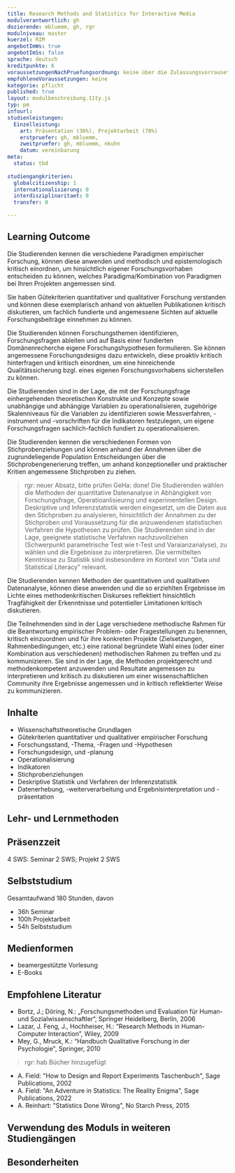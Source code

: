 ```yaml
---
title: Research Methods and Statistics for Interactive Media
modulverantwortlich: gh
dozierende: mbluemm, gh, rgr
modulniveau: master
kuerzel: RIM
angebotImWs: true
angebotImSs: false
sprache: deutsch
kreditpunkte: 6
voraussetzungenNachPruefungsordnung: keine über die Zulassungsvorrausetzungen zum Studium hinausgehenden
empfohleneVoraussetzungen: keine
kategorie: pflicht
published: true
layout: modulbeschreibung.11ty.js
typ: pm
infourl: 
studienleistungen:
  Einzelleistung:
    art: Präsentation (30%), Projektarbeit (70%)
    erstpruefer: gh, mbluemm,
    zweitpruefer: gh, mbluemm, nkuhn
    datum: vereinbarung
meta:
  status: tbd   
  
studiengangkriterien:
  globalcitizenship: 1
  internationalisierung: 0
  interdisziplinaritaet: 0
  transfer: 0

---
```


## Learning Outcome

Die Studierenden kennen die verschiedene Paradigmen empirischer Forschung, können diese anwenden und methodisch und epistemologisch kritisch einordnen, um hinsichtlich eigener Forschungsvorhaben entscheiden zu können, welches Paradigma/Kombination von Paradigmen bei Ihren Projekten angemessen sind.

Sie haben Gütekriterien quantitativer und qualitativer Forschung verstanden und können diese exemplarisch anhand von aktuellen Publikationen kritisch diskutieren, um fachlich fundierte und angemessene Sichten auf aktuelle Forschungsbeiträge einnehmen zu können.

Die Studierenden können Forschungsthemen identifizieren, Forschungsfragen ableiten und auf Basis einer fundierten Domänenrecherche eigene Forschungshypothesen formulieren. Sie können angemessene Forschungsdesigns dazu entwickeln, diese proaktiv kritisch hinterfragen und kritisch einordnen, um eine hinreichende Qualitätssicherung bzgl. eines eigenen Forschungsvorhabens sicherstellen zu können.

Die Studierenden sind in der Lage, die mit der Forschungsfrage einhergehenden theoretischen Konstrukte und Konzepte sowie unabhängige und abhängige Variablen zu operationalisieren, zugehörige Skalenniveaus für die Variablen zu identifizieren sowie Messverfahren, -instrument und -vorschriften für die Indikatoren festzulegen, um eigene Forschungsfragen sachlich-fachlich fundiert zu operationalisieren.

Die Studierenden kennen die verschiedenen Formen von Stichprobenziehungen und können anhand der Annahmen über die zugrundeliegende Population Entscheidungen über die Stichprobengenerierung treffen, um anhand konzeptioneller und praktischer Kritien angemessene Stichproben zu ziehen.

> rgr: neuer Absatz, bitte prüfen
> GeHa: done!
Die Studierenden wählen die Methoden der quantitative Datenanalyse in Abhängigkeit von Forschungsfrage, Operatioanlisieurng und experimentellen Design. Deskriptive und Inferenzstatistik werden eingesetzt, um die Daten aus den Stichproben zu analysieren, hinsichtlich der Annahmen zu der Stichproben und Voraussetzung für die anzuwendenen statistischen Verfahren die Hypothesen zu prüfen. Die Studierenden sind in der Lage, geeignete statistische Verfahren nachzuvollziehen (Schwerpunkt parametrische Test wie t-Test und Varaianzanalyse), zu wählen und die Ergebnisse zu interpretieren. Die vermittelten Kenntnisse zu Statistik sind insbesondere im Kontext von "Data und Statistical Literacy" relevant.

Die Studierenden kennen Methoden der quantitativen und qualitativen Datenanalyse, können diese anwenden und die so erziehlten Ergebnisse im Lichte eines methodenkritischen Diskurses reflektiert hinsichtlich Tragfähigkeit der Erkenntnisse und potentieller Limitationen kritisch diskutieren.

Die Teilnehmenden sind in der Lage verschiedene methodische Rahmen für die Beantwortung empirischer Problem- oder Fragestellungen zu benennen, kritisch einzuordnen und für ihre konkreten Projekte (Zielsetzungen, Rahmenbedingungen, etc.) eine rational begründete Wahl eines (oder einer Kombination aus verschiedenen) methodischen Rahmen zu treffen und zu kommunizieren. Sie sind in der Lage, die Methoden projektgerecht und methodenkompetent anzuwenden und Resultate angemessen zu interpretieren und kritisch zu diskutieren um einer wissenschaftlichen Community ihre Ergebnisse angemessen und in kritisch reflektierter Weise zu kommunizieren.

## Inhalte

- Wissenschaftstheoretische Grundlagen
- Gütekriterien quantitativer und qualitativer empirischer Forschung
- Forschungsstand, -Thema, -Fragen und -Hypothesen
- Forschungsdesign, und -planung
- Operationalisierung
- Indikatoren
- Stichprobenziehungen
- Deskriptive Statistik und Verfahren der Inferenzstatistik
- Datenerhebung, -weiterverarbeitung und Ergebnisinterpretation und -präsentation

## Lehr- und Lernmethoden

## Präsenzzeit
4 SWS: Seminar 2 SWS; Projekt 2 SWS

## Selbststudium
Gesamtaufwand 180 Stunden, davon 

- 36h Seminar 
- 100h Projektarbeit 
- 54h Selbststudium

## Medienformen
- beamergestützte Vorlesung
- E-Books

## Empfohlene Literatur
- Bortz, J.; Döring, N.: „Forschungsmethoden und Evaluation für Human- und Sozialwissenschaftler“, Springer Heidelberg, Berlin, 2006
- Lazar, J. Feng, J., Hochheiser, H.: “Research Methods in Human-Computer Interaction”, Wiley, 2009
- Mey, G., Mruck, K.: “Handbuch Qualitative Forschung in der Psychologie", Springer, 2010
>rgr: hab Bücher hinzugefügt
- A. Field: "How to Design and Report Experiments Taschenbuch", Sage Publications, 2002
- A. Field: "An Adventure in Statistics: The Reality Enigma", Sage Publications, 2022
- A. Reinhart: "Statistics Done Wrong", No Starch Press, 2015

## Verwendung des Moduls in weiteren Studiengängen

## Besonderheiten
